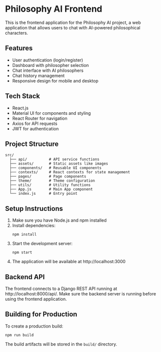 # Philosophy AI Frontend

This is the frontend application for the Philosophy AI project, a web application that allows users to chat with AI-powered philosophical characters.

## Features

- User authentication (login/register)
- Dashboard with philosopher selection
- Chat interface with AI philosophers
- Chat history management
- Responsive design for mobile and desktop

## Tech Stack

- React.js
- Material UI for components and styling
- React Router for navigation
- Axios for API requests
- JWT for authentication

## Project Structure

```
src/
  ├── api/          # API service functions
  ├── assets/       # Static assets like images
  ├── components/   # Reusable UI components
  ├── contexts/     # React contexts for state management
  ├── pages/        # Page components
  ├── theme/        # Theme configuration
  ├── utils/        # Utility functions
  ├── App.js        # Main App component
  └── index.js      # Entry point
```

## Setup Instructions

1. Make sure you have Node.js and npm installed
2. Install dependencies:
   ```
   npm install
   ```
3. Start the development server:
   ```
   npm start
   ```
4. The application will be available at http://localhost:3000

## Backend API

The frontend connects to a Django REST API running at http://localhost:8000/api/. Make sure the backend server is running before using the frontend application.

## Building for Production

To create a production build:

```
npm run build
```

The build artifacts will be stored in the `build/` directory.